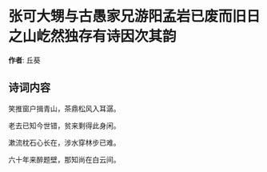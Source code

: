 # 张可大甥与古愚家兄游阳孟岩已废而旧日之山屹然独存有诗因次其韵

**作者**: 丘葵

## 诗词内容

笑推窗户揖青山，茶鼎松风入耳潺。

老去已知今世错，贫来剩得此身闲。

漱流枕石心长在，涉水穿林步已难。

六十年来醉题壁，那知尚在白云间。


